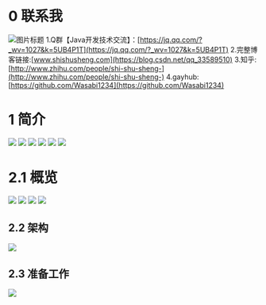 # 0 联系我
![](http://upload-images.jianshu.io/upload_images/4685968-d7307e723c8c29ad?imageMogr2/auto-orient/strip%7CimageView2/2/w/1240 "图片标题")
1.Q群【Java开发技术交流】：[https://jq.qq.com/?_wv=1027&k=5UB4P1T](https://jq.qq.com/?_wv=1027&k=5UB4P1T)
2.完整博客链接:[www.shishusheng.com](https://blog.csdn.net/qq_33589510)
3.知乎:[http://www.zhihu.com/people/shi-shu-sheng-](http://www.zhihu.com/people/shi-shu-sheng-)
4.gayhub:[https://github.com/Wasabi1234](https://github.com/Wasabi1234)

# 1 简介
![](https://upload-images.jianshu.io/upload_images/4685968-1f932272a04c52f8.png?imageMogr2/auto-orient/strip%7CimageView2/2/w/1240)
![](https://upload-images.jianshu.io/upload_images/4685968-69217ce524f0e4dd.png?imageMogr2/auto-orient/strip%7CimageView2/2/w/1240)
![](https://upload-images.jianshu.io/upload_images/4685968-20122dee0fe12f41.png?imageMogr2/auto-orient/strip%7CimageView2/2/w/1240)
![](https://upload-images.jianshu.io/upload_images/4685968-64cdb70a32dc5a55.png?imageMogr2/auto-orient/strip%7CimageView2/2/w/1240)
![](https://upload-images.jianshu.io/upload_images/4685968-a85806856c31afb2.png?imageMogr2/auto-orient/strip%7CimageView2/2/w/1240)
![](https://upload-images.jianshu.io/upload_images/4685968-d665ee9d1eeb899c.png?imageMogr2/auto-orient/strip%7CimageView2/2/w/1240)

# 2.1 概览
![](https://upload-images.jianshu.io/upload_images/4685968-f74aa926d2e029b4.png?imageMogr2/auto-orient/strip%7CimageView2/2/w/1240)
![](https://upload-images.jianshu.io/upload_images/4685968-b8acb65f30e00dcd.png?imageMogr2/auto-orient/strip%7CimageView2/2/w/1240)
![](https://upload-images.jianshu.io/upload_images/4685968-2c3d074935a37db8.png?imageMogr2/auto-orient/strip%7CimageView2/2/w/1240)
![](https://upload-images.jianshu.io/upload_images/4685968-aa42564b4f878d58.png?imageMogr2/auto-orient/strip%7CimageView2/2/w/1240)

## 2.2 架构
![](https://upload-images.jianshu.io/upload_images/4685968-9377e8249c1aa4ad.png?imageMogr2/auto-orient/strip%7CimageView2/2/w/1240)

## 2.3 准备工作
![](https://upload-images.jianshu.io/upload_images/4685968-2f599cea0b869a0d.png?imageMogr2/auto-orient/strip%7CimageView2/2/w/1240)
